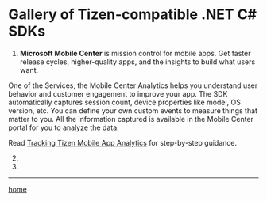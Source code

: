 Gallery of Tizen-compatible .NET C# SDKs
========================================

1. **Microsoft Mobile Center** is mission control for mobile apps. Get faster release cycles, higher-quality apps, and the insights to build what users want.

One of the Services, the Mobile Center Analytics helps you understand user behavior and customer engagement to improve your app. The SDK automatically captures session count, device properties like model, OS version, etc. You can define your own custom events to measure things that matter to you. All the information captured is available in the Mobile Center portal for you to analyze the data.

Read [Tracking Tizen Mobile App Analytics](https://github.com/shulgaalexey/gallery-dotnet-sdk-tizen/tree/master/mobilecenter) for step-by-step guidance.

2.

3.


---------------------

[home](https://shulgaalexey.github.io/gallery-dotnet-sdk-tizen/)

